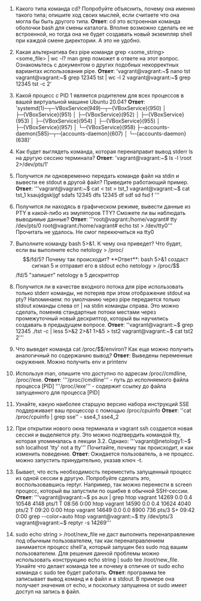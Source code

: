1. Какого типа команда cd? Попробуйте объяснить, почему она именно такого типа; 
опишите ход своих мыслей, если считаете что она могла бы быть другого типа.
**Ответ**: cd это встроенная команда оболочки bash для смены каталога. Вполне возможно сделать ее не встроенной, 
но тогда она не будет создавать новый экземпляр shell при каждой смене директории. А это не удобно.

2. Какая альтернатива без pipe команде grep <some_string> <some_file> | wc -l? man grep поможет в ответе на этот вопрос. 
Ознакомьтесь с документом о других подобных некорректных вариантах использования pipe.
**Ответ**:
'vagrant@vagrant:~$ nano tst
vagrant@vagrant:~$ grep 12345 tst | wc -l
2
vagrant@vagrant:~$ grep 12345 tst -c
2'

3. Какой процесс с PID 1 является родителем для всех процессов в вашей виртуальной машине Ubuntu 20.04?
**Ответ**:
'systemd(1)─┬─VBoxService(949)─┬─{VBoxService}(950)
           │                  ├─{VBoxService}(951)
           │                  ├─{VBoxService}(952)
           │                  ├─{VBoxService}(953)
           │                  ├─{VBoxService}(954)
           │                  ├─{VBoxService}(955)
           │                  ├─{VBoxService}(957)
           │                  └─{VBoxService}(958)
           ├─accounts-daemon(585)─┬─{accounts-daemon}(607)
           │                      └─{accounts-daemon}(638)'

4. Как будет выглядеть команда, которая перенаправит вывод stderr ls на другую сессию терминала?
**Ответ**:
'vagrant@vagrant:~$ ls -l \root 2>/dev/pts/1'

5. Получится ли одновременно передать команде файл на stdin и вывести ее stdout в другой файл? 
Приведите работающий пример.
**Ответ**:
'''vagrant@vagrant:~$ cat < tst > tst_1
vagrant@vagrant:~$ cat tst_1
ksaujdgskljgf
sdafs
12345
dfs
12345
df
sdf
sd
fsd
f
'''

6. Получится ли находясь в графическом режиме, вывести данные из PTY в какой-либо из эмуляторов TTY? 
Сможете ли вы наблюдать выводимые данные?
**Ответ**:
'''root@vagrant:/home/vagrant# tty
/dev/pts/0
root@vagrant:/home/vagrant# echo tst > /dev/tty0'''
Прочитать не удалось. Не смог перекючиться на tty0 

7. Выполните команду bash 5>&1. К чему она приведет? Что будет, если вы выполните
echo netology > /proc/$$/fd/5? Почему так происходит?
**Ответ**:
bash 5>&1 создаст сигнал 5 и отправит его в stdout
echo netology > /proc/$$/fd/5 "запишет" netology в 5 дескриптор

8. Получится ли в качестве входного потока для pipe использовать только stderr команды, 
не потеряв при этом отображение stdout на pty? Напоминаем: по умолчанию через pipe передается только stdout команды 
слева от | на stdin команды справа. Это можно сделать, поменяв стандартные потоки местами через промежуточный 
новый дескриптор, который вы научились создавать в предыдущем вопросе.
**Ответ**:
''vagrant@vagrant:~$ grep 12345 ./tst -c | less 5>&2 2>&1 1>&5 > tst2
vagrant@vagrant:~$ cat tst2
2'''

9. Что выведет команда cat /proc/$$/environ? Как еще можно получить аналогичный по содержанию вывод?
**Ответ**:
Выведены переменные окружения. Можно получить env и printenv

10. Используя man, опишите что доступно по адресам /proc/<PID>/cmdline, /proc/<PID>/exe.
**Ответ**:
'''/proc/<PID>/cmdline''' - путь до исполняемого файла процесса [PID]
'''/proc/<PID>/exe''' - содержит ссылку до файла запущенного для процесса [PID]

11. Узнайте, какую наиболее старшую версию набора инструкций SSE поддерживает ваш процессор с помощью /proc/cpuinfo
**Ответ**:
''cat /proc/cpuinfo | grep sse'' - sse4_1 sse4_2

12. При открытии нового окна терминала и vagrant ssh создается новая сессия и выделяется pty. 
Это можно подтвердить командой tty, которая упоминалась в лекции 3.2. Однако:
'''vagrant@netology1:~$ ssh localhost 'tty'
not a tty'''
Почитайте, почему так происходит, и как изменить поведение.
**Ответ**:
Ожидается пользователь, а не процесс. можно запустить принудительно, указав ключ -t.

13. Бывает, что есть необходимость переместить запущенный процесс из одной сессии в другую. 
Попробуйте сделать это, воспользовавшись reptyr. Например, так можно перенести в screen процесс, 
который вы запустили по ошибке в обычной SSH-сессии.
**Ответ**:
'''vagrant@vagrant:~$ ps aux | grep htop
vagrant    14269  0.0  0.4  10548  4148 pts/1    T    08:56   0:00 htop
vagrant    14590  0.0  0.4  10624  4040 pts/2    T    09:20   0:00 htop
vagrant    14649  0.0  0.0   8900   736 pts/3    S+   09:42   0:00 grep --color=auto htop
vagrant@vagrant:~$ tty
/dev/pts/3
vagrant@vagrant:~$ reptyr -s 14269'''

14. sudo echo string > /root/new_file не даст выполнить перенаправление под обычным пользователем, 
так как перенаправлением занимается процесс shell'а, который запущен без sudo под вашим пользователем. 
Для решения данной проблемы можно использовать конструкцию echo string | sudo tee /root/new_file. 
Узнайте что делает команда tee и почему в отличие от sudo echo команда с sudo tee будет работать.
**Ответ**:
программа tee записывает вывод команд и в файл и в stdout. В примере она получает значения от echo, 
и поскольку запущенна от sudo имеет доступ на запись в файл.